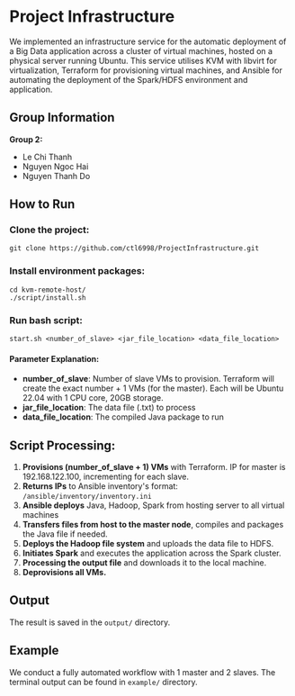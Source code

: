 # Project Infrastructure
We implemented an infrastructure service for the automatic deployment of a Big Data application across a cluster of virtual machines, hosted on a physical server running Ubuntu. This service utilises KVM with libvirt for virtualization, Terraform for provisioning virtual machines, and Ansible for automating the deployment of the Spark/HDFS environment and application.

## Group Information
**Group 2:**
- Le Chi Thanh
- Nguyen Ngoc Hai 
- Nguyen Thanh Do

## How to Run

### Clone the project:
```
git clone https://github.com/ctl6998/ProjectInfrastructure.git
```

### Install environment packages:
```
cd kvm-remote-host/
./script/install.sh 
```

### Run bash script:
```
start.sh <number_of_slave> <jar_file_location> <data_file_location>
```

#### Parameter Explanation:
- **number_of_slave**: Number of slave VMs to provision. Terraform will create the exact number + 1 VMs (for the master). Each will be Ubuntu 22.04 with 1 CPU core, 20GB storage.
- **jar_file_location**: The data file (.txt) to process
- **data_file_location**: The compiled Java package to run

## Script Processing:

1. **Provisions (number_of_slave + 1) VMs** with Terraform. IP for master is 192.168.122.100, incrementing for each slave.
2. **Returns IPs** to Ansible inventory's format: `/ansible/inventory/inventory.ini`
3. **Ansible deploys** Java, Hadoop, Spark from hosting server to all virtual machines
4. **Transfers files from host to the master node**, compiles and packages the Java file if needed.
5. **Deploys the Hadoop file system** and uploads the data file to HDFS.
6. **Initiates Spark** and executes the application across the Spark cluster.
7. **Processing the output file** and downloads it to the local machine.
8. **Deprovisions all VMs.**

## Output

The result is saved in the `output/` directory.

## Example

We conduct a fully automated workflow with 1 master and 2 slaves. The terminal output can be found in `example/` directory.

